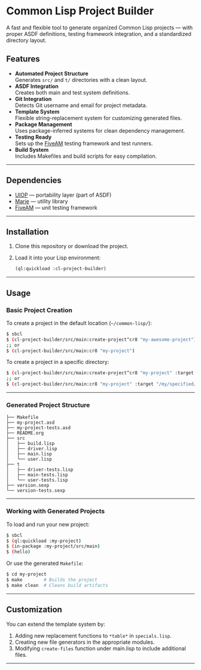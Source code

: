 # Common Lisp Project Builder
A fast and flexible tool to generate organized Common Lisp projects — with proper ASDF definitions, testing framework integration, and a standardized directory layout.

## Features
- **Automated Project Structure**  
  Generates `src/` and `t/` directories with a clean layout.
- **ASDF Integration**  
  Creates both main and test system definitions.
- **Git Integration**  
  Detects Git username and email for project metadata.
- **Template System**  
  Flexible string-replacement system for customizing generated files.
- **Package Management**  
  Uses package-inferred systems for clean dependency management.
- **Testing Ready**  
  Sets up the [FiveAM](https://github.com/lispci/fiveam) testing framework and test runners.
- **Build System**  
  Includes Makefiles and build scripts for easy compilation.
---

## Dependencies

- [UIOP](https://quickref.common-lisp.net/uiop.html) — portability layer (part of ASDF)  
- [Marie](https://github.com/krei-systems/marie/tree/main) — utility library  
- [FiveAM](https://github.com/lispci/fiveam) — unit testing framework  
---

## Installation

1. Clone this repository or download the project.
2. Load it into your Lisp environment:

    ```lisp
    (ql:quickload :cl-project-builder)
    ```

---

## Usage

### Basic Project Creation

To create a project in the default location (`~/common-lisp/`):

```bash
$ sbcl
$ (cl-project-builder/src/main:create-project^cr8 "my-awesome-project")
;; or
$ (cl-project-builder/src/main:cr8 "my-project")
```

To create a project in a specific directory:

```bash
$ (cl-project-builder/src/main:create-project^cr8 "my-project" :target "/my/specified/path")
;; or
$ (cl-project-builder/src/main:cr8 "my-project" :target "/my/specified/path")
```
---

### Generated Project Structure

```plaintext
├── Makefile
├── my-project.asd
├── my-project-tests.asd
├── README.org
├── src
│   ├── build.lisp
│   ├── driver.lisp
│   ├── main.lisp
│   └── user.lisp
├── t
│   ├── driver-tests.lisp
│   ├── main-tests.lisp
│   └── user-tests.lisp
├── version.sexp
└── version-tests.sexp
```
---

### Working with Generated Projects

To load and run your new project:

```bash
$ sbcl
$ (ql:quickload :my-project)
$ (in-package :my-project/src/main)
$ (hello)
```

Or use the generated `Makefile`:

```bash
$ cd my-project
$ make        # Builds the project
$ make clean  # Cleans build artifacts
```
---

## Customization

You can extend the template system by:

1. Adding new replacement functions to `*table*` in `specials.lisp`.
2. Creating new file generators in the appropriate modules.
3. Modifying `create-files` function under main.lisp to include additional files.
---

